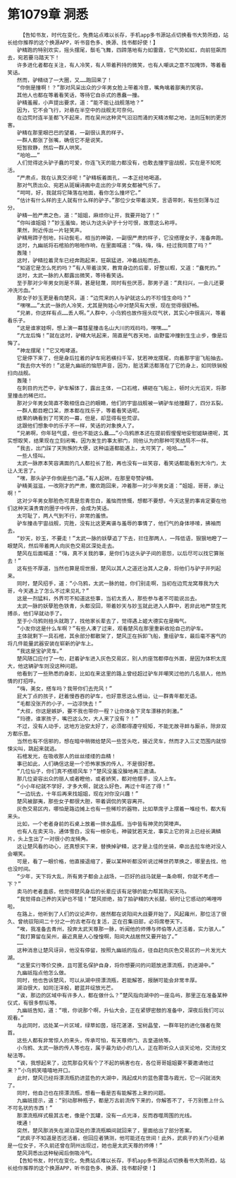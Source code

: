 # 第1079章 洞悉
        【告知书友，时代在变化，免费站点难以长存，手机app多书源站点切换看书大势所趋，站长给你推荐的这个换源APP，听书音色多、换源、找书都好使！】
       驴精跑的特别欢实，摇头摆尾，鬃毛飞舞，四蹄落地有力如雷霆，它气势如虹，向前狂飙而去，宛若要马踏天下！
       许多进化者都在关注，有人冷笑，有人带着矜持的微笑，也有人嘲讽之意不加掩饰，等着看笑话。
       然而，驴精绕了一大圈，又……跑回来了！
       “你倒是撞啊！？”那对风采出众的少年男女脸上带着冷意，嘴角噙着鄙夷的笑容。
       其他人也都在等着看笑话，等待它自杀式的愚蠢一撞。
       驴精羞赧，小声提出要求，道：“能不能让战舰落地？”
       因为，它不会飞行，对悬在半空中的战舰无可奈何。
       在边荒时连半圣都飞不起来，而在吴州这种灵气汩汩而涌的天精浓郁之地，法则压制的更厉害。
       驴精在那里眼巴巴的望着，一副很认真的样子。
       一群人都张了张嘴，确信它不是说笑。
       短暂寂静，然后一群人哄笑。
       “哈哈……”
       人们觉得这头驴子蠢的可爱，你连飞天的能力都没有，也敢去撞宇宙战舰，实在是不知死活。
       “严肃点，我在认真交涉呢！”驴精板着面孔，一本正经地喝道。
       那对气质出众、宛若从斑斓诗画中走出的少年男女都被气乐了。
       “呵呵，好，我就将它降落在地面，看你怎么撞坏它。”
       “估计有什么样的主人就有什么样的驴子。”那位少女带着淡笑，言语带刺，有些刻薄与过分。
       驴精一脸严肃之色，道：“姐姐，麻烦你让开，我要开始了！”
       “你叫谁姐姐？”妙玉羞恼，她认为这头驴子十分可恨，故意这么称呼。
       果然，附近传出一片轻笑声。
       驴精用蹄子刨地，抖动鬓毛，相当的神骏，一副很严肃的样子，它没搭理女子，准备奔跑。
       这时，九幽祇将石棺拍的啪啪作响，在里面喊道：“嗨，嗨，嗨，经过我同意了吗？”
       轰隆！
       这时，驴精拉着灵车已经奔跑起来，狂飙猛进，冲着战船而去。
       “知道它是怎么死的吗？”有人带着淡笑，教育身边的后辈，好整以暇，又道：“蠢死的。”
       这时，太武一脉的人都露出微笑，等待看笑话。
       至于那对少年男女则是不屑，甚是轻蔑，同时有些厌恶，那男子道：“真扫兴，一会儿还要冲洗污血。”
       那女子妙玉更是看向楚风，道：“边荒来的人与驴就这么的不珍惜生命吗？”
       “嘿嘿……”太武一脉的人冷笑，尤其是狗娃心中对楚风有大恨，现在觉得很舒畅。
       “兄弟，你这样有点……丢人啊。”人群中，小乌鸦也故作摇头叹气状，其实心中很高兴，等着看乐子。
       “这是谁家娃啊，想上演一幕彗星撞击名山大川的戏码吗，嘿嘿……”
       “亢龙后悔！”就在这时，驴精大吼起来，简直是气吞天地，由野蛮冲撞到生生止步，像是后悔了。
       “神龙摆尾！”它又咆哮道。
       它是停下来了，但是身后拉着的驴车宛若横扫千军，犹若神龙摆尾，向着那宇宙飞船抽去。
       “我去你大爷的！”这是九幽祇的恼怒声音，因为，脏活累活都落在了它的身上，如同铁锏般扫向战舰。
       轰隆！
       在刺目的光芒中，驴车解体了，露出主体，一口石棺，横砸在飞船上，顿时火光滔天，将那里撞击的稀巴烂。
       那对少年男女简直不敢相信自己的眼睛，他们的宇宙战舰被一辆驴车给撞翻了，四分五裂。
       一群人都目瞪口呆，原本都在找乐子，等着看笑话呢。
       结果的确看到了可笑的一幕，但是，却显得有些荒谬。
       这跟他们想象中的乐子不一样，笑话的对象换人了。
       “兄弟啊，你年轻气盛，但也不能这么蠢……”小乌鸦原本还在提前假惺惺地安慰姬缺德呢，其实想取笑，结果现在立刻闭嘴，因为发生的事太邪门，同他认为的那种可笑结局不一样。
       “我去，出门踩了天狗族的大便，这种运道都能遇上，太可笑了，哈哈……”
       一些人怪叫。
       太武一脉原本笑容满面的几人都拉长了脸，再也没有一丝笑容，看笑话都能看到大冷门，太让人无言了。
       “嘿，那头驴子你倒是些门道。”有人起哄，在那里夸赞驴精。
       驴精美滋滋，一改刚才的严肃，撒欢跑回来，冲着那一对少年男女道：“姐姐，哥哥，承让啊！”
       这对少年男女那脸色可真是忽青忽白，羞恼而愤慨，想都不要想，今天这里的事肯定要在他们这种天潢贵胄的圈子中传开，会成为笑话。
       太可耻了，两人气到不行，非常的羞愤。
       驴车撞击宇宙战舰，完胜，没有比这更离谱与羞辱的事情了，他们气的身体哆嗦，拂袖而去。
       “妙天，妙玉，不要走！”太武一脉的妖孽追了下去，拦住那两人，一阵低语，狠狠地瞪了一眼楚风，然后带着两人向灰色交易区深处走去。
       楚风在后面喊道：“嗨，真不关我的事，是你们与这头驴子间的恩怨，以后尽可以找它算账去！”
       这有些不厚道，当然也算是现世报，楚风以其人之道还治其人之身，将他们与驴子并列起来。
       同时，楚风招手，道：“小乌鸦，太武一脉的娃，你们别走啊，当初在边荒龙窝尊我为大哥，今天遇上了怎么不过来见礼？”
       这是一剂猛料，外界可不知道这些事，当初太丢人，那些参与者不可能说出去。
       太武一脉的妖孽脸色铁青，头都没回，带着妙天与妙玉就此进入人群中，若非此地严禁生死搏杀，他们早就动手了。
       至于小乌鸦则扭头就跑了，找他家长辈去了，觉得遇上姬大德实在是晦气。
       “小友你这是什么车啊？”有些人凑了过来，观看楚风在那里重新收拾自己的驴车。
       主体就剩下一具石棺，其余部分都散架了，楚风正在拆卸飞船，重组驴车，最后毫不客气的将几件能量武器安装在崭新的驴车上。
       “我这是宝驴灵车。”
       楚风随口应付了一句，赶着驴车进入灰色交易区，别人的座驾都停在外面，是因为体积太庞大，他这辆驴车则没这种问题。
       他看到了一些熟悉的身影，比如在来这里的路上曾经超过驴车并嘲笑过他的几名丽人，他热情的打招呼。
       “嗨，美女，搭车吗？我带你们去兜风！”
       屁大丁点的孩子，赶着慢吞吞的驴车，也好意思这么搭讪，让一群青年都无语。
       “毛都没张齐的小子，一边凉快去！”
       “大叔，你这是嫉妒，要不我也带你一程？让你体会下灵车漂移的刺激。”
       “玛德，谁家孩子，嘴巴这么欠，大人来了没有？！”
       不过，没有人动手，这地方治安太好了，必须都得遵守规矩，不能无故寻衅与厮杀，除非双方都乐意。
       当然也有不信邪的，想在暗中稍微给楚风一些苦头吃，接近灵车，然而才入三丈范围内就惊悚尖叫，跳起来就逃。
       石棺发光，在吸收那人的丝丝缕缕的血精！
       事已如此，人们确信这是一个恐怖家族的传人，不是很好惹。
       “几位仙子，你们真不搭顺风车？”楚风没羞没臊地再三邀请。
       那几位姿容出众的丽人或者瞪他，或者娇笑，都对他摆手，没人上车。
       “小小年纪就不学好，才多大啊，就这么好色，再过十年还了得！”
       “一边玩去，十年后再来找姐姐，现在对你没兴趣！”
       楚风被鄙夷，那些女子都很大胆，带着调侃的笑容离开。
       灰色交易区内，哪怕是路边摊上也有一些稀珍的器物，比如草席子上摆着一堆经书，都大有来头。
       比如，一个老者身前的石桌上放着一排水晶瓶，当中皆有神灵的哭嚎声。
       也有人在卖天马，通体雪白，没有一根杂毛，神骏犹若天龙，事实上它的背上已经长满鳞片，头上生出了一对很小的龙犄角。
       这让楚风看的动心，还真想买下来，替换掉驴精，这才是上佳的坐骑，牵出去拉车绝对没人会嘲笑。
       可是，看了一眼价格，他直接退缩了，要以某种听都没听说过稀世药草换之，哪里去找，他也没时间。
       “少年，天下将大乱，所有男子都会上战场，一匹好的战马就是一条命啊，你就不考虑一下？”
       卖马的老者蛊惑，他觉得楚风身后的长辈应该有足够的能力帮其购买天马。
       “我觉得自己养的天驴也不错！”楚风拒绝，拍了拍驴精的大长腿，顿时让它感动的唏哩哗啦。
       在路上，他听到了人们的议论声你，居然都在说阳间大战要开始了，风起雍州，那位活了很久、曾统驭阳间二十分之一的古老存在复活，正在召集旧部，必将席卷天下。
       “唉，我准备去青州，投奔太武天尊那一脉，听闻他的师傅与师伯等人还活着，实力骇人。”
       “我打算留在吴州，最近真是人心惶惶啊，阳间大战居然又要开始了。”
       ……
       这种消息让楚风讶异，他没有停留，按照九幽祇的指点，径自赶向灰色交易区的一片发光大湖。
       “这里实行等价交换，且可匿名保护自身，将你想要问的问题放进漂流瓶，扔进湖中。”
       九幽祇指点他怎么做。
       同时，他也告诉楚风，可以从湖中捞漂流瓶，若能解答，报酬可能会非常丰厚。
       湖泊很大，如同汪洋般，碧蓝并绽放光芒。
       “诶，那边的区域中有许多人，都在做什么？”楚风指向湖中的一座岛屿，那里正在准备某种仪式，有很多祭坛等。
       九幽祇告知，道：“哦，你说那个啊，升仙大会，正在紧锣密鼓的准备中，深夜后我们可以观看。”
       与此同时，远处某一片区域，绿草如茵，瑶花湛湛，宝树晶莹，一群年轻的进化强者在聚首。
       这些人都有非常惊人的来头，传承可怕，有天尊师门、古皇道统等。
       小乌鸦、太武一脉的传人等也在，属于最为幼小的几人，正在聆听众人谈天论地，交流经文秘法等。
       “诶，我想起来了，边荒那旮旯有个了不起的祸害也在，各位哥哥姐姐要不要邀请他过来？”小乌鸦笑嘻嘻地开口。
       此时，楚风已经将漂流瓶扔进蓝色的大湖中，溅起成片的蓝色雾霭与霞光，它一闪就消失了。
       同时，他自己也在捞漂流瓶，想看一看是否有能解答上来的问题。
       九幽祇提示，道：“别动那种瓶子，都是万古前流传下来的，你解答不了，千万别惹上什么不可名状的东西！”
       那漂流瓶样式极其古老，像是个瓦罐，没有一点光泽，反而吞噬周围的光线。
       噗通！
       突然，楚风那消失在湖泊深处的漂流瓶瞬间就回来了，里面给出了部分答案。
       “武疯子不知道是否还活着，但回应者猜测，他可能还在世间！此外，武疯子的关门小徒弟是一位女子，不久前还曾在阴州出现过，她也是太武天尊的师傅！”
       楚风洞悉出这种秘闻后倒吸冷气。
       【告知书友，时代在变化，免费站点难以长存，手机app多书源站点切换看书大势所趋，站长给你推荐的这个换源APP，听书音色多、换源、找书都好使！】